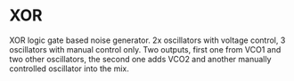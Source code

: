 XOR
===

XOR logic gate based noise generator. 2x oscillators with voltage control, 3 oscillators with manual control only.
Two outputs, first one from VCO1 and two other oscillators, the second one adds VCO2 and another manually controlled oscillator into the mix. 



